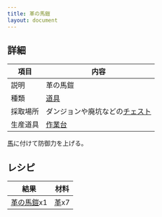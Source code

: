 ```yaml
---
title: 革の馬鎧
layout: document
---
```

## 詳細

|項目|内容|
|---|---|
|説明|革の馬鎧|
|種類|[道具](道具)|
|採取場所|ダンジョンや廃坑などの[チェスト](チェスト)|
|生産道具|[作業台](作業台)|

[馬](馬)に付けて防御力を上げる。

## レシピ

|結果|材料|
|---|---|
|[革の馬鎧](革の馬鎧)x1|[革](革)x7|
